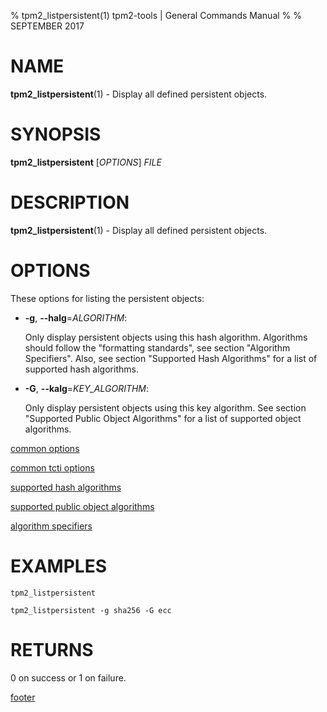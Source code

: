 % tpm2_listpersistent(1) tpm2-tools | General Commands Manual
%
% SEPTEMBER 2017

# NAME

**tpm2_listpersistent**(1) - Display all defined persistent objects.

# SYNOPSIS

**tpm2_listpersistent** [*OPTIONS*] _FILE_

# DESCRIPTION

**tpm2_listpersistent**(1) - Display all defined persistent objects.

# OPTIONS

These options for listing the persistent objects:

  * **-g**, **--halg**=_ALGORITHM_:

    Only display persistent objects using this hash algorithm. Algorithms should
    follow the "formatting standards", see section "Algorithm Specifiers".
    Also, see section "Supported Hash Algorithms" for a list of supported
    hash algorithms.

  * **-G**, **--kalg**=_KEY\_ALGORITHM_:

    Only display persistent objects using this key algorithm.
    See section "Supported Public Object Algorithms"
    for a list of supported object algorithms.

[common options](common/options.md)

[common tcti options](common/tcti.md)

[supported hash algorithms](common/hash.md)

[supported public object algorithms](common/object-alg.md)

[algorithm specifiers](common/alg.md)

# EXAMPLES

```
tpm2_listpersistent

tpm2_listpersistent -g sha256 -G ecc
```

# RETURNS

0 on success or 1 on failure.

[footer](common/footer.md)
